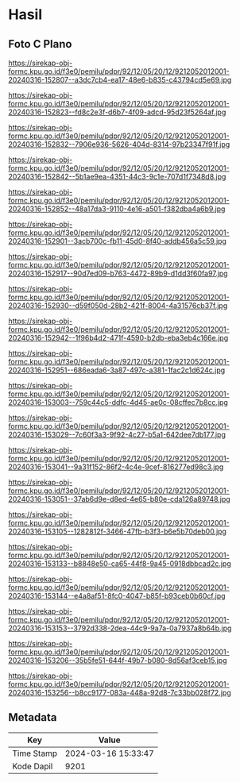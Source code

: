 # Hasil

## Foto C Plano

https://sirekap-obj-formc.kpu.go.id/f3e0/pemilu/pdpr/92/12/05/20/12/9212052012001-20240316-152807--a3dc7cb4-ea17-48e6-b835-c43794cd5e69.jpg

https://sirekap-obj-formc.kpu.go.id/f3e0/pemilu/pdpr/92/12/05/20/12/9212052012001-20240316-152823--fd8c2e3f-d6b7-4f09-adcd-95d23f5264af.jpg

https://sirekap-obj-formc.kpu.go.id/f3e0/pemilu/pdpr/92/12/05/20/12/9212052012001-20240316-152832--7906e936-5626-404d-8314-97b23347f91f.jpg

https://sirekap-obj-formc.kpu.go.id/f3e0/pemilu/pdpr/92/12/05/20/12/9212052012001-20240316-152842--5b1ae9ea-4351-44c3-9c1e-707d1f7348d8.jpg

https://sirekap-obj-formc.kpu.go.id/f3e0/pemilu/pdpr/92/12/05/20/12/9212052012001-20240316-152852--48a17da3-9110-4e16-a501-f382dba4a6b9.jpg

https://sirekap-obj-formc.kpu.go.id/f3e0/pemilu/pdpr/92/12/05/20/12/9212052012001-20240316-152901--3acb700c-fb11-45d0-8f40-addb456a5c59.jpg

https://sirekap-obj-formc.kpu.go.id/f3e0/pemilu/pdpr/92/12/05/20/12/9212052012001-20240316-152917--90d7ed09-b763-4472-89b9-d1dd3f60fa97.jpg

https://sirekap-obj-formc.kpu.go.id/f3e0/pemilu/pdpr/92/12/05/20/12/9212052012001-20240316-152930--d59f050d-28b2-421f-8004-4a31576cb37f.jpg

https://sirekap-obj-formc.kpu.go.id/f3e0/pemilu/pdpr/92/12/05/20/12/9212052012001-20240316-152942--1f96b4d2-471f-4590-b2db-eba3eb4c166e.jpg

https://sirekap-obj-formc.kpu.go.id/f3e0/pemilu/pdpr/92/12/05/20/12/9212052012001-20240316-152951--686eada6-3a87-497c-a381-1fac2c1d624c.jpg

https://sirekap-obj-formc.kpu.go.id/f3e0/pemilu/pdpr/92/12/05/20/12/9212052012001-20240316-153003--759c44c5-ddfc-4d45-ae0c-08cffec7b8cc.jpg

https://sirekap-obj-formc.kpu.go.id/f3e0/pemilu/pdpr/92/12/05/20/12/9212052012001-20240316-153029--7c60f3a3-9f92-4c27-b5a1-642dee7db177.jpg

https://sirekap-obj-formc.kpu.go.id/f3e0/pemilu/pdpr/92/12/05/20/12/9212052012001-20240316-153041--9a31f152-86f2-4c4e-9cef-816277ed98c3.jpg

https://sirekap-obj-formc.kpu.go.id/f3e0/pemilu/pdpr/92/12/05/20/12/9212052012001-20240316-153051--37ab6d9e-d8ed-4e65-b80e-cda126a89748.jpg

https://sirekap-obj-formc.kpu.go.id/f3e0/pemilu/pdpr/92/12/05/20/12/9212052012001-20240316-153105--1282812f-3466-47fb-b3f3-b6e5b70deb00.jpg

https://sirekap-obj-formc.kpu.go.id/f3e0/pemilu/pdpr/92/12/05/20/12/9212052012001-20240316-153133--b8848e50-ca65-44f8-9a45-0918dbbcad2c.jpg

https://sirekap-obj-formc.kpu.go.id/f3e0/pemilu/pdpr/92/12/05/20/12/9212052012001-20240316-153144--e4a8af51-8fc0-4047-b85f-b93ceb0b60cf.jpg

https://sirekap-obj-formc.kpu.go.id/f3e0/pemilu/pdpr/92/12/05/20/12/9212052012001-20240316-153153--3792d338-2dea-44c9-9a7a-0a7937a8b64b.jpg

https://sirekap-obj-formc.kpu.go.id/f3e0/pemilu/pdpr/92/12/05/20/12/9212052012001-20240316-153206--35b5fe51-644f-49b7-b080-8d56af3ceb15.jpg

https://sirekap-obj-formc.kpu.go.id/f3e0/pemilu/pdpr/92/12/05/20/12/9212052012001-20240316-153256--b8cc9177-083a-448a-92d8-7c33bb028f72.jpg


## Metadata

| Key        | Value               |
| ---------- | ------------------- |
| Time Stamp | 2024-03-16 15:33:47 |
| Kode Dapil | 9201                |



